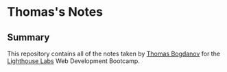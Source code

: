# Thomas's Notes

## Summary 

This repository contains all of the notes taken by [Thomas Bogdanov](https://github.com/ThomasBogdanov) for the [Lighthouse Labs](https://www.lighthouselabs.ca/) Web Development Bootcamp.
